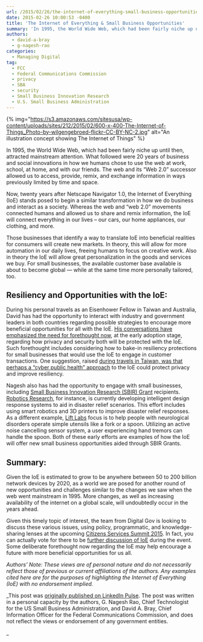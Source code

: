 ```yaml
---
url: /2015/02/26/the-internet-of-everything-small-business-opportunities/
date: 2015-02-26 10:00:53 -0400
title: 'The Internet of Everything & Small Business Opportunities'
summary: 'In 1995, the World Wide Web, which had been fairly niche up until then, attracted mainstream attention. What followed were 20 years of business and social innovations in how we humans chose to use the web at work, school, at home, and with our friends. The web and its &#8220;Web 2.0&#8221; successor allowed us to'
authors:
  - david-a-bray
  - g-nagesh-rao
categories:
  - Managing Digital
tag:
  - FCC
  - Federal Communications Commission
  - privacy
  - SBA
  - security
  - Small Business Innovation Research
  - U.S. Small Business Administration
---
```


{% img="https://s3.amazonaws.com/sitesusa/wp-content/uploads/sites/212/2015/02/600-x-400-The-Internet-of-Things_Photo-by-wilgengebroed-flickr-CC-BY-NC-2.jpg" alt="An illustration concept showing The Internet of Things" %} 

In 1995, the World Wide Web, which had been fairly niche up until then, attracted mainstream attention. What followed were 20 years of business and social innovations in how we humans chose to use the web at work, school, at home, and with our friends. The web and its &#8220;Web 2.0&#8221; successor allowed us to access, provide, remix, and exchange information in ways previously limited by time and space.

Now, twenty years after Netscape Navigator 1.0, the Internet of Everything (IoE) stands posed to begin a similar transformation in how we do business and interact as a society. Whereas the web and “web 2.0” movements connected humans and allowed us to share and remix information, the IoE will connect everything in our lives – our cars, our home appliances, our clothing, and more.

Those businesses that identify a way to translate IoE into beneficial realities for consumers will create new markets. In theory, this will allow for more automation in our daily lives, freeing humans to focus on creative work. Also in theory the IoE will allow great personalization in the goods and services we buy. For small businesses, the available customer base available is about to become global &#8212; while at the same time more personally tailored, too.

## Resiliency and Opportunities with the IoE:

During his personal travels as an Eisenhower Fellow in Taiwan and Australia, David has had the opportunity to interact with industry and government leaders in both countries regarding possible strategies to encourage more beneficial opportunities for all with the IoE. [His conversations have emphasized the need for forethought now](https://www.linkedin.com/pulse/australia-internet-everything-david-bray), at the early adoption stage, regarding how privacy and security both will be protected with the IoE. Such forethought includes considering how to bake-in resiliency protections for small businesses that would use the IoE to engage in customer transactions. One suggestion, raised [during travels in Taiwan, was that perhaps a “cyber public health” approach](https://www.linkedin.com/pulse/taiwan-internet-everything-david-bray) to the IoE could protect privacy and improve resiliency.

Nagesh also has had the opportunity to engage with small businesses, including [Small Business Innovation Research (SBIR) Grant](http://www.sbir.gov/) recipients. [Robotics Research](https://www.roboticresearch.com/), for instance, is currently developing intelligent design response systems to aid in disaster relief scenarios. This effort includes using smart robotics and 3D printers to improve disaster relief responses. As a different example, [Lift Labs](http://www.google.com/liftware/about/) focus is to help people with neurological disorders operate simple utensils like a fork or a spoon. Utilizing an active noise cancelling sensor system, a user experiencing hand tremors can handle the spoon. Both of these early efforts are examples of how the IoE will offer new small business opportunities aided through SBIR Grants.

## Summary:

Given the IoE is estimated to grow to be anywhere between 50 to 200 billion network devices by 2020, as a world we are posed for another round of new opportunities and challenges similar to the changes we saw when the web went mainstream in 1995. More changes, as well as increasing availability of the internet on a global scale, will undoubtedly occur in the years ahead.

Given this timely topic of interest, the team from Digital Gov is looking to discuss these various issues, using policy, programmatic, and knowledge-sharing lenses at the upcoming [Citizens Services Summit 2015](https://crowdhall.com/h/299/). In fact, you can actually vote for there to be [further discussion of IoE](https://crowdhall.com/h/299/p/986) during the event. Some deliberate forethought now regarding the IoE may help encourage a future with more beneficial opportunities for us all.

_Authors&#8217; Note: These views are of personal nature and do not necessarily reflect those of previous or current affiliations of the authors. Any examples cited here are for the purposes of highlighting the Internet of Everything (IoE) with no endorsement implied._

_This post was [originally published on LinkedIn Pulse](https://www.linkedin.com/pulse/internet-everything-small-business-opportunities-g-nagesh-rao). The post was written in a personal capacity by the authors, G. Nagesh Rao, Chief Technologist for the US Small Business Administration, and David A. Bray, Chief Information Officer for the Federal Communications Commission, and does not reflect the views or endorsement of any government entities.
  
_